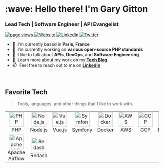 <h1 align="left" id="gary-gitton-title">:wave: Hello there! I'm Gary Gitton</h1>
<h3 align="left">Lead Tech | Software Engineer | API Evangelist</h3>

<p align="left">
  <a href="https://github.com/garygitton">
    <img src="https://komarev.com/ghpvc/?username=garygitton" alt="page views" />
  </a>
  <a href="http://www.garygitton.fr">
    <img alt="Website" src="https://img.shields.io/website?url=http%3A%2F%2Fwww.garygitton.fr">
  </a>
  <a href="https://www.linkedin.com/in/garygitton">
    <img alt="LinkedIn" src="https://img.shields.io/badge/LinkedIn-blue?style=flat&logo=linkedin">
  </a>
  <a href="https://twitter.com/garygitton">
    <img alt="Twitter" src="https://img.shields.io/twitter/follow/garygitton?style=social">
  </a>
</p>

- :office: &nbsp;I'm currently based in **Paris, France**
- :seedling: &nbsp;I’m currently working on **various open-source PHP standards**
- :speech_balloon: &nbsp;I like to talk about **APIs**, **DevOps**, and **Software Engineering**
- :book: &nbsp;Learn more about my work on my **[Tech Blog](http://www.garygitton.fr)**
- :mailbox: &nbsp;Feel free to reach out to me on **[LinkedIn](https://www.linkedin.com/in/garygitton)**

<br>

<h2 align="left" id="gary-gitton-tech">Favorite Tech</h2>

> Tools, languages, and other things that I like to work with.

<table>
  <tr>
    <td align="center" width="96">
      <a href="#gary-gitton-tech">
        <img src="https://img.shields.io/badge/-PHP-777BB4?style=flat-square&logo=php" width="48" height="48" alt="PHP" />
      </a>
      <br>PHP
    </td>
    <td align="center" width="96">
      <a href="#gary-gitton-tech">
        <img src="https://img.shields.io/badge/-Node.js-339933?style=flat-square&logo=node.js" width="48" height="48" alt="Node.js" />
      </a>
      <br>Node.js
    </td>
    <td align="center" width="96">
      <a href="#gary-gitton-tech">
        <img src="https://img.shields.io/badge/-Vue.js-4FC08D?style=flat-square&logo=vue.js" width="48" height="48" alt="Vue.js" />
      </a>
      <br>Vue.js
    </td>
    <td align="center" width="96">
      <a href="#gary-gitton-tech">
        <img src="https://img.shields.io/badge/-Symfony-000000?style=flat-square&logo=symfony" width="48" height="48" alt="Symfony" />
      </a>
      <br>Symfony
    </td>
    <td align="center" width="96">
      <a href="#gary-gitton-tech" >
        <img src="https://img.shields.io/badge/-Docker-2496ED?style=flat-square&logo=docker" width="48" height="48" alt="Docker" />
      </a>
      <br>Docker
    </td>
    <td align="center" width="96"> 
      <a href="#gary-gitton-tech">
        <img src="https://img.shields.io/badge/-AWS-232F3E?style=flat-square&logo=amazon-aws" width="48" height="48" alt="AWS" />
      </a>
      <br>AWS
    </td>
    <td align="center"  width="96">
      <a href="#gary-gitton-tech">
        <img src="https://img.shields.io/badge/-GCP-4285F4?style=flat-square&logo=google-cloud" width="48" height="48" alt="GCP" />
      </a>
      <br>GCP
    </td>
    <td align="center" width="96">
      <a href="#gary-gitton-tech" >
        <img src="https://img.shields.io/badge/-Python-3776AB?style=flat-square&logo=python" width="48" height="48" alt="Python" />
      </a>
      <br>Python
    </td>
  </tr>
  <tr>
    <td align="center" width="96">
      <a href="#gary-gitton-tech">
        <img src="https://img.shields.io/badge/-Apache%20Airflow-017CEE?style=flat-square&logo=apache-airflow" width="48" height="48" alt="Apache Airflow" />
      </a>
      <br>Apache Airflow
    </td>
    <td align="center" width="96">
      <a href="#gary-gitton-tech">
        <img src="https://img.shields.io/badge/-Redash-FF2D20?style=flat-square&logo=redash" width="48" height="48" alt="Redash" />
      </a>
      <br>Redash
    </td>
  </tr>
</table>

<!-- Links placeholders need to be replaced with your actual URLs -->
